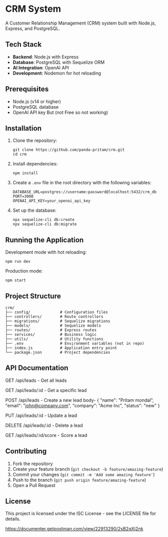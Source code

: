 # CRM System

A Customer Relationship Management (CRM) system built with Node.js, Express, and PostgreSQL.

## Tech Stack

- **Backend**: Node.js with Express
- **Database**: PostgreSQL with Sequelize ORM
- **AI Integration**: OpenAI API
- **Development**: Nodemon for hot reloading

## Prerequisites

- Node.js (v14 or higher)
- PostgreSQL database
- OpenAI API key But (not Free so not working)

## Installation

1. Clone the repository:

   ```
   git clone https://github.com/panda-pritam/crm.git
   cd crm
   ```

2. Install dependencies:

   ```
   npm install
   ```

3. Create a `.env` file in the root directory with the following variables:

   ```
   DATABASE_URL=postgres://username:password@localhost:5432/crm_db
   PORT=3000
   OPENAI_API_KEY=your_openai_api_key
   ```

4. Set up the database:
   ```
   npx sequelize-cli db:create
   npx sequelize-cli db:migrate
   ```

## Running the Application

Development mode with hot reloading:

```
npm run dev
```

Production mode:

```
npm start
```

## Project Structure

```
crm/
├── config/             # Configuration files
├── controllers/        # Route controllers
├── migrations/         # Sequelize migrations
├── models/             # Sequelize models
├── routes/             # Express routes
├── services/           # Business logic
├── utils/              # Utility functions
├── .env                # Environment variables (not in repo)
├── index.js            # Application entry point
└── package.json        # Project dependencies
```

## API Documentation

GET /api/leads - Get all leads

GET /api/leads/:id - Get a specific lead

POST /api/leads - Create a new lead
body-
{
"name": "Pritam mondal",
"email": "john@company.com",
"company": "Acme Inc",
"status": "new"
}

PUT /api/leads/:id - Update a lead

DELETE /api/leads/:id - Delete a lead

GET /api/leads/:id/score - Score a lead

## Contributing

1. Fork the repository
2. Create your feature branch (`git checkout -b feature/amazing-feature`)
3. Commit your changes (`git commit -m 'Add some amazing feature'`)
4. Push to the branch (`git push origin feature/amazing-feature`)
5. Open a Pull Request

## License

This project is licensed under the ISC License - see the LICENSE file for details.

https://documenter.getpostman.com/view/22913290/2sB2qXj2nk
